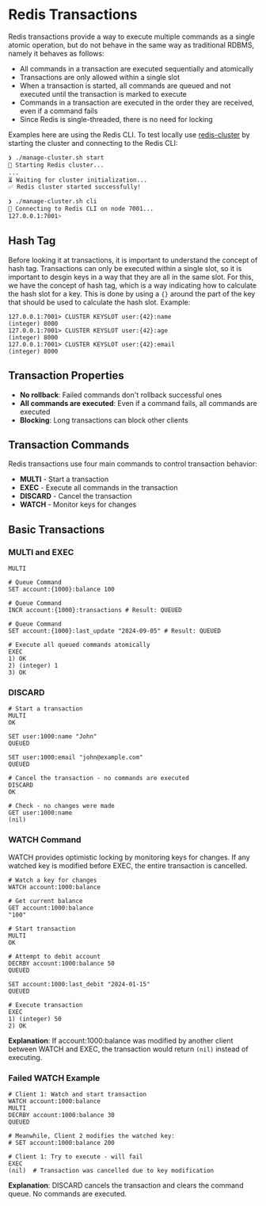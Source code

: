 # Redis Transactions

Redis transactions provide a way to execute multiple commands as a single atomic operation, but do not behave in the same way as traditional RDBMS, namely it behaves as follows:

- All commands in a transaction are executed sequentially and atomically
- Transactions are only allowed within a single slot
- When a transaction is started, all commands are queued and not executed until the transaction is marked to execute
- Commands in a transaction are executed in the order they are received, even if a command fails
- Since Redis is single-threaded, there is no need for locking

Examples here are using the Redis CLI.
To test locally use [redis-cluster](../redis-cluster) by starting the cluster and connecting to the Redis CLI:

```bash
❯ ./manage-cluster.sh start
🚀 Starting Redis cluster...
...
⏳ Waiting for cluster initialization...
✅ Redis cluster started successfully!

❯ ./manage-cluster.sh cli
🔌 Connecting to Redis CLI on node 7001...
127.0.0.1:7001>
```

## Hash Tag

Before looking it at transactions, it is important to understand the concept of hash tag.
Transactions can only be executed within a single slot, so it is important to desgin keys in a way that they are all in the same slot.
For this, we have the concept of hash tag, which is a way indicating how to calculate the hash slot for a key.
This is done by using a `{}` around the part of the key that should be used to calculate the hash slot.
Example:

```redis
127.0.0.1:7001> CLUSTER KEYSLOT user:{42}:name
(integer) 8000
127.0.0.1:7001> CLUSTER KEYSLOT user:{42}:age
(integer) 8000
127.0.0.1:7001> CLUSTER KEYSLOT user:{42}:email
(integer) 8000
```

## Transaction Properties

- **No rollback**: Failed commands don't rollback successful ones
- **All commands are executed**: Even if a command fails, all commands are executed
- **Blocking**: Long transactions can block other clients

## Transaction Commands

Redis transactions use four main commands to control transaction behavior:

- **MULTI** - Start a transaction
- **EXEC** - Execute all commands in the transaction
- **DISCARD** - Cancel the transaction
- **WATCH** - Monitor keys for changes

## Basic Transactions

### MULTI and EXEC

```redis
MULTI

# Queue Command
SET account:{1000}:balance 100

# Queue Command
INCR account:{1000}:transactions # Result: QUEUED

# Queue Command
SET account:{1000}:last_update "2024-09-05" # Result: QUEUED

# Execute all queued commands atomically
EXEC
1) OK
2) (integer) 1
3) OK
```

### DISCARD

```redis
# Start a transaction
MULTI
OK

SET user:1000:name "John"
QUEUED

SET user:1000:email "john@example.com"
QUEUED

# Cancel the transaction - no commands are executed
DISCARD
OK

# Check - no changes were made
GET user:1000:name
(nil)
```

### WATCH Command

WATCH provides optimistic locking by monitoring keys for changes. If any watched key is modified before EXEC, the entire transaction is cancelled.

```redis
# Watch a key for changes
WATCH account:1000:balance

# Get current balance
GET account:1000:balance
"100"

# Start transaction
MULTI
OK

# Attempt to debit account
DECRBY account:1000:balance 50
QUEUED

SET account:1000:last_debit "2024-01-15"
QUEUED

# Execute transaction
EXEC
1) (integer) 50
2) OK
```

**Explanation**: If account:1000:balance was modified by another client between WATCH and EXEC, the transaction would return `(nil)` instead of executing.

### Failed WATCH Example

```redis
# Client 1: Watch and start transaction
WATCH account:1000:balance
MULTI
DECRBY account:1000:balance 30
QUEUED

# Meanwhile, Client 2 modifies the watched key:
# SET account:1000:balance 200

# Client 1: Try to execute - will fail
EXEC
(nil)  # Transaction was cancelled due to key modification
```

**Explanation**: DISCARD cancels the transaction and clears the command queue. No commands are executed.
